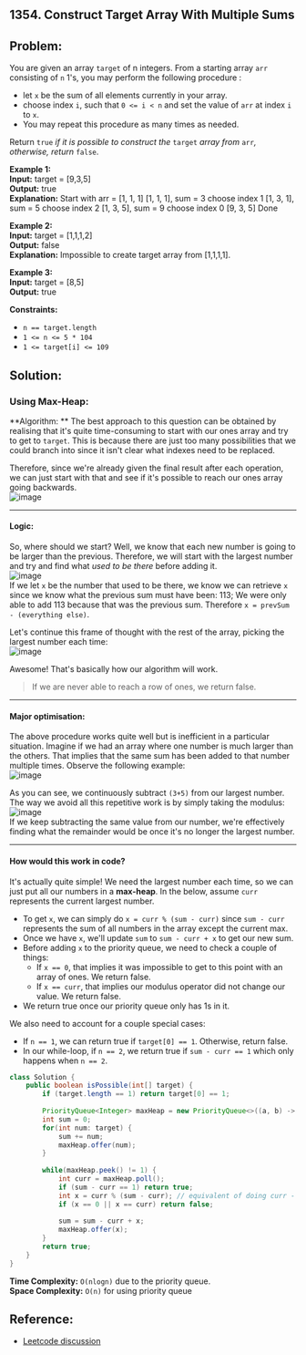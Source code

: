 ## 1354. Construct Target Array With Multiple Sums

## Problem:

You are given an array  `target`  of n integers. From a starting array  `arr`  consisting of  `n`  1's, you may perform the following procedure :

-   let  `x`  be the sum of all elements currently in your array.
-   choose index  `i`, such that  `0 <= i < n`  and set the value of  `arr`  at index  `i`  to  `x`.
-   You may repeat this procedure as many times as needed.

Return  `true`  _if it is possible to construct the_  `target`  _array from_  `arr`_, otherwise, return_  `false`.

**Example 1:** <br>
**Input:** target = [9,3,5] <br>
**Output:** true <br>
**Explanation:** Start with arr = [1, 1, 1] 
[1, 1, 1], sum = 3 choose index 1
[1, 3, 1], sum = 5 choose index 2
[1, 3, 5], sum = 9 choose index 0
[9, 3, 5] Done

**Example 2:** <br>
**Input:** target = [1,1,1,2] <br>
**Output:** false <br>
**Explanation:** Impossible to create target array from [1,1,1,1].

**Example 3:** <br>
**Input:** target = [8,5] <br>
**Output:** true <br>

**Constraints:** <br>
-   `n == target.length`
-   `1 <= n <= 5 * 104`
-   `1 <= target[i] <= 109`

## Solution:

### Using Max-Heap:
**Algorithm: **
The best approach to this question can be obtained by realising that it's quite time-consuming to start with our ones array and try to get to  `target`. This is because there are just too many possibilities that we could branch into since it isn't clear what indexes need to be replaced.

Therefore, since we're already given the final result after each operation, we can just start with that and see if it's possible to reach our ones array going  backwards.  
![image](https://assets.leetcode.com/users/images/1f3fe4d7-e766-4c77-88eb-4fadc447b4c8_1656036119.3696065.png)

----------

#### Logic:

So, where should we start? Well, we know that each new number is going to be larger than the previous. Therefore, we will start with the largest number and try and find what  _used to be there_  before adding it.  
![image](https://assets.leetcode.com/users/images/5d470734-fd5d-41d8-bcd3-1ab76d2fe281_1656036080.1216755.png)  
If we let  `x`  be the number that used to be there, we know we can retrieve  `x`  since we know what the previous sum must have been: 113; We were only able to add 113 because that was the previous sum. Therefore  `x = prevSum - (everything else)`.

Let's continue this frame of thought with the rest of the array, picking the largest number each time:  
![image](https://assets.leetcode.com/users/images/75c632a7-af5b-46d1-98bd-291e2dbddc1c_1656036359.436506.png)

Awesome! That's basically how our algorithm will work.

> If we are never able to reach a row of ones, we return false.

----------

#### Major optimisation:

The above procedure works quite well but is inefficient in a particular situation. Imagine if we had an array where one number is much larger than the others. That implies that the same sum has been added to that number multiple times. Observe the following example:  
![image](https://assets.leetcode.com/users/images/e7c26fec-ad3c-4fbf-bcba-91b0d57efc0a_1656036450.9751275.png)

As you can see, we continuously subtract  `(3+5)`  from our largest number. The way we avoid all this repetitive work is by simply taking the modulus:  
![image](https://assets.leetcode.com/users/images/1ad32f56-1e25-468d-b996-1675e63bd738_1656036492.7137828.png)  
If we keep subtracting the same value from our number, we're effectively finding what the remainder would be once it's no longer the largest number.

----------

#### How would this work in code?

It's actually quite simple! We need the largest number each time, so we can just put all our numbers in a  **max-heap**. In the below, assume  `curr`  represents the current largest number.

-   To get  `x`, we can simply do  `x = curr % (sum - curr)`  since  `sum - curr`  represents the sum of all numbers in the array except the current max.
-   Once we have  `x`, we'll update  `sum`  to  `sum - curr + x`  to get our new sum.
-   Before adding  `x`  to the priority queue, we need to check a couple of things:
    -   If  `x == 0`, that implies it was impossible to get to this point with an array of ones. We return false.
    -   If  `x == curr`, that implies our modulus operator did not change our value. We return false.
-   We return true once our priority queue only has 1s in it.

We also need to account for a couple special cases:

-   If  `n == 1`, we can return true if  `target[0] == 1`. Otherwise, return false.
-   In our while-loop, if  `n == 2`, we return true if  `sum - curr == 1`  which only happens when  `n == 2`.

```Java
class Solution {
    public boolean isPossible(int[] target) {
        if (target.length == 1) return target[0] == 1;
        
        PriorityQueue<Integer> maxHeap = new PriorityQueue<>((a, b) -> b - a);
        int sum = 0;
        for(int num: target) {
            sum += num;
            maxHeap.offer(num);
        }
        
        while(maxHeap.peek() != 1) {
            int curr = maxHeap.poll();
            if (sum - curr == 1) return true;
            int x = curr % (sum - curr); // equivalent of doing curr - (sum - curr) repeatedly
            if (x == 0 || x == curr) return false;
            
            sum = sum - curr + x;
            maxHeap.offer(x);
        }
        return true;
    }
}
```

**Time Complexity:** `O(nlogn)` due to the priority queue. <br>
**Space Complexity:** `O(n)` for using priority queue

## Reference:
- [Leetcode discussion](https://leetcode.com/problems/construct-target-array-with-multiple-sums/discuss/2189445/Visual-Explanation-or-JAVA-Max-Heap)